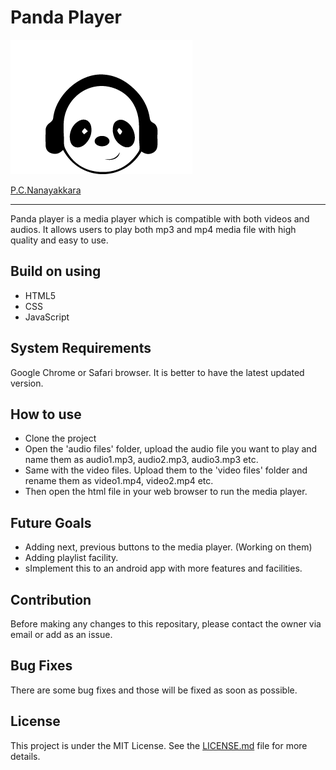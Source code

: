 # Panda Player

![alt text](https://github.com/FOSSCODY-1/P.C.Nanayakkara/blob/master/Media%20Player/images/panda-3.png)

[P.C.Nanayakkara](https://github.com/FOSSCODY-1/P.C.Nanayakkara)

---
Panda player is a media player which is compatible with both videos and audios. It allows users to play both mp3 and mp4 media file with high quality and easy to use.  

## Build on using

* HTML5  
* CSS  
* JavaScript  

## System Requirements

Google Chrome or Safari browser. It is better to have the latest updated version.

## How to use

* Clone the project  
* Open the 'audio files' folder, upload the audio file you want to play and name them as audio1.mp3, audio2.mp3, audio3.mp3 etc.
* Same with the video files. Upload them to the 'video files' folder and rename them as video1.mp4, video2.mp4 etc.
* Then open the html file in your web browser to run the media player.

## Future Goals

* Adding next, previous buttons to the media player. (Working on them)
* Adding playlist facility.  
* sImplement this to an android app with more features and facilities.

## Contribution

Before making any changes to this repositary, please contact the owner via email or add as an issue.

## Bug Fixes

There are some bug fixes and those will be fixed as soon as possible.

## License

This project is under the MIT License. See the [LICENSE.md](https://github.com/FOSSCODY-1/P.C.Nanayakkara/blob/master/LICENSE) file for more details.
